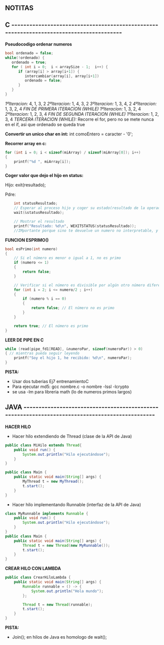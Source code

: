 
## NOTITAS 

## C ----------------------------------------------------------------------------------------

**Pseudocodigo ordenar numeros**

```c
bool ordenado = false;
while(!ordenado) {
   ordenado = true;
   for ( int i = 0;  i < arraySize - 1;  i++) {
      if (array[i] > array[i+1]) {
         intercambiar(array[i], array[i+1])
         ordenado = false;
      }
   }
}
```

*1ºIteracion:* 4, 1, 3, 2
*2ºIteracion:* 1, 4, 3, 2
*3ºIteracion:* 1, 3, 4, 2
*4ºIteracion:* 1, 3, 2, 4
*FIN DE PRIMERA ITERACION (WHILE)*
*1ºIteracion:* 1, 3, 2, 4
*2ºIteracion:* 1, 2, 3, 4
*FIN DE SEGUNDA ITERACION (WHILE)*
*1ºIteracion:* 1, 2, 3, 4
*TERCERA ITERACION (WHILE):* Recorre el for, pero no se mete nunca en el if, asi que ordenado se queda true


**Convertir un unico char en int:**
int comoEntero = caracter - '0';

**Recorrer array en c:**

```c
for (int i = 0; i < sizeof(miArray) / sizeof(miArray[0]); i++)
{
    printf("%d ", miArray[i]);
}
```

**Coger valor que dejo el hijo en status:**

Hijo: exit(resultado);

Pdre:
```c
    int statusResultado;
    // Esperar al proceso hijo y coger su estado(resultado de la operacion) desde direccion de memoria
    wait(&statusResultado);

    // Mostrar el resultado 
    printf("Resultado: %d\n", WEXITSTATUS(statusResultado));
    //IMportante porque sino te devuelve un numero no interpretable, y no el valor del exit
```

**FUNCION ESPRIMO()**
```c
bool esPrimo(int numero)
{
    // Si el número es menor o igual a 1, no es primo
    if (numero <= 1)
    {
        return false;
    }

    // Verificar si el número es divisible por algún otro número diferente de 1 y él mismo
    for (int i = 2; i <= numero/2 ; i++)
    {
        if (numero % i == 0)
        {
            return false; // El número no es primo
        }
    }

    return true; // El número es primo
}
```

**LEER DE PIPE EN C**
```c
while (read(pipe_fd1[READ], &numeroPar, sizeof(numeroPar)) > 0)
{ // mientras pueda seguir leyendo
    printf("Soy el hijo 1, he recibido: %d\n", numeroPar);
}
```
**PISTA:**
- Usar dos tuberias Ej7 entrenamientoC
- Para ejecutar md5:
gcc nombre.c -o nombre -lssl -lcrypto
- se usa -lm para libreria math (lo de numeros primos largos)

## JAVA -----------------------------------------------------------------------------------------------

**HACER HILO**
- Hacer hilo extendiendo de Thread (clase de la API de Java)
```java
public class MiHilo extends Thread{
    public void run() {
        System.out.println("Hilo ejecutándose");
    }
}

public class Main {
    public static void main(String[] args) {
        MyThread t = new MyThread();
        t.start();
    }
}
```

- Hacer hilo implementando Runnable (interfaz de la API de Java)
```java
class MyRunnable implements Runnable {
    public void run() {
        System.out.println("Hilo ejecutándose");
    }
}
public class Main {
    public static void main(String[] args) {
        Thread t = new Thread(new MyRunnable());
        t.start();
    }
}
```

**CREAR HILO CON LAMBDA**
```java
public class CrearHiloLambda {
    public static void main(String[] args) {
        Runnable runnable = () -> {
            System.out.println("Hola mundo");
        };

        Thread t = new Thread(runnable);
        t.start();
    }
}
```

**PISTA:**
- Join(); en hilos de Java es homologo de wait();